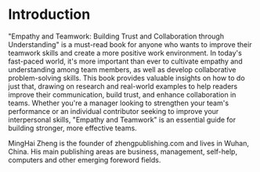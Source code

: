 # Introduction

"Empathy and Teamwork: Building Trust and Collaboration through Understanding" is a must-read book for anyone who wants to improve their teamwork skills and create a more positive work environment. In today's fast-paced world, it's more important than ever to cultivate empathy and understanding among team members, as well as develop collaborative problem-solving skills. This book provides valuable insights on how to do just that, drawing on research and real-world examples to help readers improve their communication, build trust, and enhance collaboration in teams. Whether you're a manager looking to strengthen your team's performance or an individual contributor seeking to improve your interpersonal skills, "Empathy and Teamwork" is an essential guide for building stronger, more effective teams.


MingHai Zheng is the founder of zhengpublishing.com and lives in Wuhan, China. His main publishing areas are business, management, self-help, computers and other emerging foreword fields.
